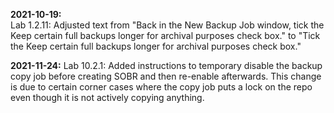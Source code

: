 **2021-10-19:**  
Lab 1.2.11: Adjusted text from "Back in the New Backup Job window, tick the Keep certain full backups longer for archival purposes check box." to "Tick the Keep certain full backups longer for archival purposes check box."

**2021-11-24:**
Lab 10.2.1: Added instructions to temporary disable the backup copy job before creating SOBR and then re-enable afterwards. This change is due to certain corner cases where the copy job puts a lock on the repo even though it is not actively copying anything.
